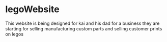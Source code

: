 # legoWebsite
This website is being designed for kai and his dad for a business they are starting for selling manufacturing custom parts and selling customer prints on legos

